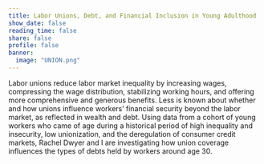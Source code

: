 ```yaml
---
title: Labor Unions, Debt, and Financial Inclusion in Young Adulthood
show_date: false
reading_time: false
share: false
profile: false
banner:
  image: "UNION.png"
---
```

Labor unions reduce labor market inequality by increasing wages, compressing the wage distribution, stabilizing working hours, and offering more comprehensive and generous benefits. Less is known about whether and how unions influence workers’ financial security beyond the labor market, as reflected in wealth and debt. Using data from a cohort of young workers who came of age during a historical period of high inequality and insecurity, low unionization, and the deregulation of consumer credit markets, Rachel Dwyer and I are investigating how union coverage influences the types of debts held by workers around age 30. 
